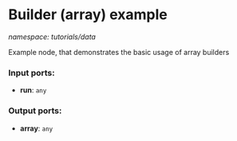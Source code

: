 # Builder (array) example

_namespace: tutorials/data_

Example node, that demonstrates the basic usage of array builders

### Input ports:

* __run__: ` any `

### Output ports:

* __array__: ` any `

